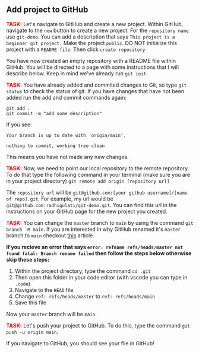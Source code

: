 ## Add project to GitHub

<span style="color:red"> **TASK:** </span>Let's navigate to GitHub and create a new project. Within GitHub, navigate to the ```new``` button to create a new project. For the ```repository name``` use ```git-demo```. You can add a description that says ```This project is a beginner git project.``` Make the project ```public```. DO NOT initialize this project with a ```README file```. Then click ```create repository```.

You have now created an empty repository with a README file within GitHub. You will be directed to a page with some instructions that I will describe below. Keep in mind we've already run ```git init```.

<span style="color:red"> **TASK:** </span> You have already added and commited changes to Git, so type ```git status``` to check the status of git. If you have changes that have not been added run the add and commit commands again:

    git add .
    git commit -m "add some description"

If you see:

    Your branch is up to date with 'origin/main'.

    nothing to commit, working tree clean
This means you have not made any new changes.

<span style="color:red"> **TASK:** </span> Now, we need to point our local repository to the remote repository. To do that type the following command in your terminal (make sure you are in your project directory)
```git remote add origin [repository url]```

The ```repository url``` will be ```git@github.com:[your github username]/[name of repo].git```. For example, my url would be ```git@github.com:radhigulati/git-demo.git```. You can find this url in the instructions on your GitHub page for the new project you created. 

<span style="color:red"> **TASK:** </span>You can change the ```master``` branch to ```main``` by using the command ```git branch -M main```. If you are interested in why GitHub renamed it's ```master``` branch to ```main``` checkout [this](https://www.theserverside.com/feature/Why-GitHub-renamed-its-master-branch-to-main#:~:text=GitHub%20took%20action%20based%20on,a%20different%20default%20for%20new) article.

**If you recieve an error that says ```error: refname refs/heads/master not found
fatal: Branch rename failed``` then follow the steps below otherwise skip these steps:**

1. Within the project directory, type the command ```cd .git```
2. Then open this folder in your code editor (with vscode you can type in ```.code```)
3. Navigate to the ```HEAD``` file 
4. Change ```ref: refs/heads/master``` to ```ref: refs/heads/main```
5. Save this file

Now your ```master``` branch will be ```main```.

<span style="color:red"> **TASK:** </span> Let's push your project to GitHub. To do this, type the command ```git push -u origin main```.

If you navigate to GitHub, you should see your file in GitHub!